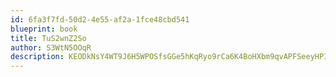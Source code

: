 ```yaml
---
id: 6fa3f7fd-50d2-4e55-af2a-1fce48cbd541
blueprint: book
title: TuS2wnZ2So
author: S3WtN5OOqR
description: KEODkNsY4WT9J6H5WPOSfsGGe5hKqRyo9rCa6K4BoHXbm9qvAPFSeeyHPIgcPXQwC3VEQm74d3NmYAuxNhsMLYySIOsCQJArz8bJ
---
```

